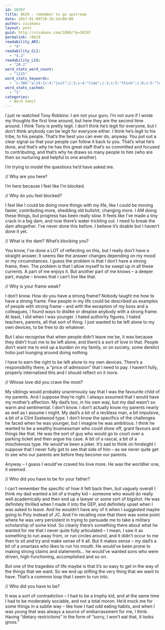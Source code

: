 ```yaml
---
id: 10397
title: 0629 – remember to go upstream
date: 2017-01-09T20:36:54+00:00
author: visakanv
layout: post
guid: http://visakanv.com/1000/?p=10397
permalink: /0629
readability_ARI:
  - "4"
readability_CLI:
  - "4.2"
readability_LIX:
  - "20.2"
word_stats_word_count:
  - "1115"
word_stats_keywords:
  - 's:386:"a:24:{s:4:"just";i:3;s:4:"time";i:3;s:5:"think";i:8;s:5:"legit";i:4;s:6:"people";i:7;s:4:"feel";i:3;s:4:"like";i:8;s:6:"things";i:5;s:4:"life";i:3;s:6:"really";i:3;s:4:"know";i:5;s:6:"strong";i:6;s:5:"frame";i:6;s:4:"part";i:3;s:5:"maybe";i:3;s:7:"parents";i:5;s:4:"sort";i:5;s:6:"wanted";i:5;s:4:"left";i:3;s:5:"alone";i:3;s:4:"didn";i:3;s:4:"love";i:3;s:4:"want";i:3;s:5:"fully";i:3;}";'
word_stats_cached:
  - "1"
categories:
  - Word Vomit
---
```

I just re-watched Tony Robbins: I am not your guru. I’m not sure if I wrote my thoughts the first time around, but here they are the second time around. I think Tony is pretty legit. I don’t think he’s legit for everyone, but I don’t think anybody can be legit for everyone either. I think he’s legit to his tribe, to his people. That’s the best you can ever do, anyway. You put out a clear signal so that your people can follow it back to you. That’s what he’s done, and that’s why he has this great staff that’s so committed and focused to contributing, and that’s why he draws so many people to him (who are then so nurturing and helpful to one another).

I’m trying to model the questions he’d have asked me. 

// Why are you here?

I’m here because I feel like I’m blocked.

// Why do you feel blocked?

I feel like I could be doing more things with my life, like I could be moving faster, contributing more, shedding old bullshit, changing more. I AM doing these things, but progress has been really slow. It feels like I’ve made a tiny crack in a big dam, and now there’s water trickling out. I need to break the dam altogether. I’ve never done this before. I believe it’s doable but I haven’t done it yet.

// What is the dam? What’s blocking you?

You know, I’ve done a LOT of reflecting on this, but I really don’t have a straight answer. It seems like the answer changes depending on my mood or my circumstances. I guess the problem is that I don’t have a strong frame, then. The problem is that I allow myself to be swept up in all these currents. A part of me enjoys it. But another part of me knows – a deeper part, maybe – knows that I can’t live like that.

// Why is your frame weak?

I don’t know. How do you have a strong frame? Nobody taught me how to have a strong frame. Few people in my life could be described as examples of people with strong frame – and with the exception of my boss and a colleagues, I found ways to dislike or despise anybody with a strong frame. At least, I did when I was younger. I hated authority figures, I hated teachers, parents, all that sort of thing. I just wanted to be left alone to my own devices, to be free to do whatever. 

But I also recognise that when people didn’t leave me be, it was because they didn’t trust me to be left alone, and there’s a sort of love in that. People don’t want me to end up a burden on my family, or on society, some derelict hobo just lounging around doing nothing.

I have to earn the right to be left alone to my own devices. There’s a responsibility there, a “price of admission” that I need to pay. I haven’t fully, properly internalised this and I should reflect on it more.

// Whose love did you crave the most?

My siblings would probably unanimously say that I was the favourite child of my parents. And I suppose they’re right. I always assumed that I would have my mother’s affection. My dad’s too, in his own way, but my dad wasn’t so warm and sentimental. I don’t know. I don’t actually know my parents nearly as well as I assume I might. My dad’s a bit of a reckless man, a bit impulsive, a bit of a Clint Eastwood type. I don’t know the specifics of the challenges he faced when he was younger, but I imagine he was ambitious. I think he wanted to be a wealthy businessman who could show off, grant favours and things like that. He was the sort of guy who would go to court over a parking ticket and then argue his case. A bit of a rascal, a bit of a mischievous type. He would’ve been a joker. It’s sad to think on hindsight I suppose that I never fully got to see that side of him – as we never quite get to see who our parents are before they become our parents.

Anyway – I guess I would’ve craved his love more. He was the worldlier one, it seemed. 

// Who did you have to be for your father?

I can’t remember the specific of how it felt back then, but vaguely overall I think my dad wanted a bit of a trophy kid – someone who would do really well academically and then end up a lawyer or some sort of bigshot. He was definitely thrilled when I made it into the GEP, and definitely upset when I was asked to leave. And he wouldn’t have any of it when I suggested maybe going to Poly instead of JC. And I’m recalling now that there was some point where he was very persistent in trying to persuade me to take a military scholarship of some kind. So clearly there’s something there about what he wanted for me that I never quite fully articulated – I mean, I saw it as something to run away from, or run circles around, and it didn’t occur to me then to sit and try and make sense of it all. But it makes sense – my dad’s a bit of a smartass who likes to run his mouth. He would’ve been prone to making strong claims and statements… he would’ve wanted sons who were driven, high-functioning, accomplished and so on. 

But one of the tragedies of life maybe is that it’s so easy to get in the way of the things that we want. So we end up stifling the very thing that we want to have. That’s a common loop that I seem to run into.

// Who did you have to be?

It was a sort of contradiction – I had to be a trophy kid, and at the same time I had to be moderately sociable, and not a total moron. He’d mock me for some things in a subtle way – like how I had odd eating habits, and when I was young that was always a source of embarrassment for me, I think. Having “dietary restrictions” in the form of “sorry, I won’t eat that, it looks gross.”
